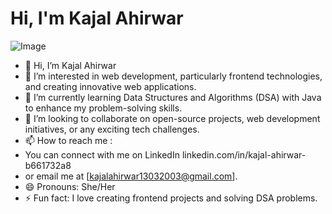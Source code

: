 <h1>Hi, I'm Kajal Ahirwar</h1>
<img src="https://github.com/user-attachments/assets/4a9c6b85-3da8-4d84-9528-d85368d1f3c7" alt="Image">

- 👋 Hi, I’m Kajal Ahirwar
- 👀 I’m interested in web development, particularly frontend technologies, and creating innovative web applications.  
- 🌱 I’m currently learning Data Structures and Algorithms (DSA) with Java to enhance my problem-solving skills.
- 💞️ I’m looking to collaborate on open-source projects, web development initiatives, or any exciting tech challenges.
- 📫 How to reach me :
-  You can connect with me on LinkedIn linkedin.com/in/kajal-ahirwar-b661732a8
-  or email me at [kajalahirwar13032003@gmail.com].
- 😄 Pronouns: She/Her
- ⚡ Fun fact: I love creating frontend projects and solving DSA problems.

<!---
kjl98/kjl98 is a ✨ special ✨ repository because its `README.md` (this file) appears on your GitHub profile.
You can click the Preview link to take a look at your changes.
--->

